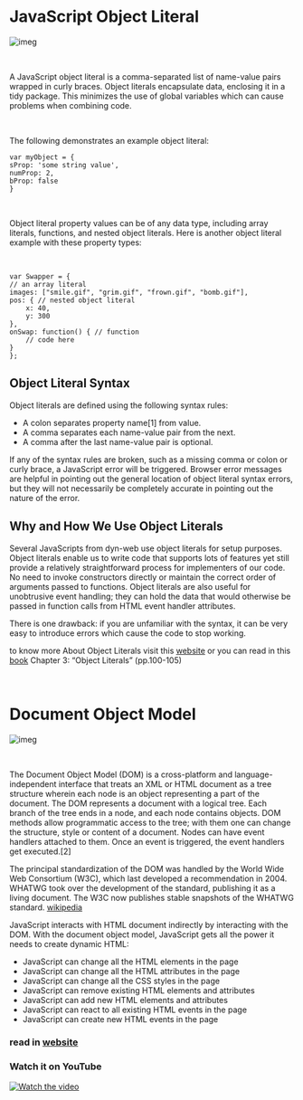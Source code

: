 # JavaScript Object Literal

![imeg](https://miro.medium.com/max/700/1*gslNlU_BKtZuSyjLMbmp7Q.png)
<p>&nbsp;</p>
A JavaScript object literal is a comma-separated list of name-value pairs wrapped in curly braces. Object literals encapsulate data, enclosing it in a tidy package. This minimizes the use of global variables which can cause problems when combining code.

<p>&nbsp;</p>

The following demonstrates an example object literal:


    var myObject = { 
    sProp: 'some string value', 
    numProp: 2,
    bProp: false 
    }
<p>&nbsp;</p>
Object literal property values can be of any data type, including array literals, functions, and nested object literals. Here is another object literal example with these property types:
<p>&nbsp;</p>

    var Swapper = {
    // an array literal
    images: ["smile.gif", "grim.gif", "frown.gif", "bomb.gif"],
    pos: { // nested object literal
        x: 40,
        y: 300
    },
    onSwap: function() { // function
        // code here
    }
    };

## Object Literal Syntax
Object literals are defined using the following syntax rules:

- A colon separates property name[1] from value.
- A comma separates each name-value pair from the next.
- A comma after the last name-value pair is optional.&nbsp;

If any of the syntax rules are broken, such as a missing comma or colon or curly brace, a JavaScript error will be triggered. Browser error messages are helpful in pointing out the general location of object literal syntax errors, but they will not necessarily be completely accurate in pointing out the nature of the error.

## Why and How We Use Object Literals
Several JavaScripts from dyn-web use object literals for setup purposes. Object literals enable us to write code that supports lots of features yet still provide a relatively straightforward process for implementers of our code. No need to invoke constructors directly or maintain the correct order of arguments passed to functions. Object literals are also useful for unobtrusive event handling; they can hold the data that would otherwise be passed in function calls from HTML event handler attributes.&nbsp;

There is one drawback: if you are unfamiliar with the syntax, it can be very easy to introduce errors which cause the code to stop working.

to know more About Object Literals visit this [website](https://www.dyn-web.com/tutorials/object-literal/) or you can read in this [book](https://drive.google.com/file/d/1YNO7ocwvAdu3q2WFqgY3m5QTxxNaY_c4/view?usp=sharing) Chapter 3: “Object Literals” (pp.100-105)
<p>&nbsp;</p>

# Document Object Model

![imeg](https://simplesnippets.tech/wp-content/uploads/2018/10/what-is-document-object-model-in-JS-featured-image.jpg)
<p>&nbsp;</p>
The Document Object Model (DOM) is a cross-platform and language-independent interface that treats an XML or HTML document as a tree structure wherein each node is an object representing a part of the document. The DOM represents a document with a logical tree. Each branch of the tree ends in a node, and each node contains objects. DOM methods allow programmatic access to the tree; with them one can change the structure, style or content of a document. Nodes can have event handlers attached to them. Once an event is triggered, the event handlers get executed.[2]

The principal standardization of the DOM was handled by the World Wide Web Consortium (W3C), which last developed a recommendation in 2004. WHATWG took over the development of the standard, publishing it as a living document. The W3C now publishes stable snapshots of the WHATWG standard.
[wikipedia](https://en.wikipedia.org/wiki/Document_Object_Model#:~:text=The%20Document%20Object%20Model%20DOM,document%20with%20a%20logical%20tree.)

JavaScript interacts with HTML document indirectly by interacting with the DOM. With the document object model, JavaScript gets all the power it needs to create dynamic HTML:

- JavaScript can change all the HTML elements in the page
- JavaScript can change all the HTML attributes in the page
- JavaScript can change all the CSS styles in the page
- JavaScript can remove existing HTML elements and attributes
- JavaScript can add new HTML elements and attributes
- JavaScript can react to all existing HTML events in the page
- JavaScript can create new HTML events in the page


### read in [website](https://simplesnippets.tech/what-is-document-object-modeldom-how-js-interacts-with-dom/)
### Watch it on YouTube
[![Watch the video](https://i.ytimg.com/vi_webp/_GxpmQ54aqg/sddefault.webp)](https://www.youtube.com/watch?v=_GxpmQ54aqg)
